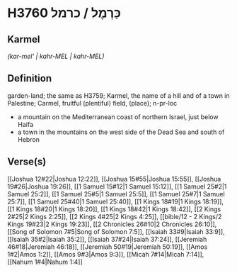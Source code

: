 # H3760 כַּרְמֶל / כרמל

## Karmel

_(kar-mel' | kahr-MEL | kahr-MEL)_

## Definition

garden-land; the same as H3759; Karmel, the name of a hill and of a town in Palestine; Carmel, fruitful (plentiful) field, (place); n-pr-loc

- a mountain on the Mediterranean coast of northern Israel, just below Haifa
- a town in the mountains on the west side of the Dead Sea and south of Hebron

## Verse(s)

[[Joshua 12#22|Joshua 12:22]], [[Joshua 15#55|Joshua 15:55]], [[Joshua 19#26|Joshua 19:26]], [[1 Samuel 15#12|1 Samuel 15:12]], [[1 Samuel 25#2|1 Samuel 25:2]], [[1 Samuel 25#5|1 Samuel 25:5]], [[1 Samuel 25#7|1 Samuel 25:7]], [[1 Samuel 25#40|1 Samuel 25:40]], [[1 Kings 18#19|1 Kings 18:19]], [[1 Kings 18#20|1 Kings 18:20]], [[1 Kings 18#42|1 Kings 18:42]], [[2 Kings 2#25|2 Kings 2:25]], [[2 Kings 4#25|2 Kings 4:25]], [[bible/12 - 2 Kings/2 Kings 19#23|2 Kings 19:23]], [[2 Chronicles 26#10|2 Chronicles 26:10]], [[Song of Solomon 7#5|Song of Solomon 7:5]], [[Isaiah 33#9|Isaiah 33:9]], [[Isaiah 35#2|Isaiah 35:2]], [[Isaiah 37#24|Isaiah 37:24]], [[Jeremiah 46#18|Jeremiah 46:18]], [[Jeremiah 50#19|Jeremiah 50:19]], [[Amos 1#2|Amos 1:2]], [[Amos 9#3|Amos 9:3]], [[Micah 7#14|Micah 7:14]], [[Nahum 1#4|Nahum 1:4]]